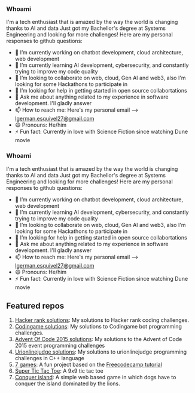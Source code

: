 ### Whoami

I'm a tech enthusiast that is amazed by the way the world is changing thanks to AI and data
Just got my Bachellor's degree at Systems Engineering and looking for more challenges!
Here are my personal responses to github questions:

- 🔭 I’m currently working on chatbot development, cloud architecture, web development
- 🌱 I’m currently learning AI development, cybersecurity, and constantly trying to improve my code quality
- 👯 I’m looking to collaborate on web, cloud, Gen AI and web3, also I'm looking for some Hackathons to participate in
- 🤔 I’m looking for help in getting started in open source collabortations
- 💬 Ask me about anything related to my experience in software development. I'll gladly answer
- 📫 How to reach me: Here's my personal email --> lgerman.esquivel27@gmail.com 
- 😄 Pronouns: He/him
- ⚡ Fun fact: Currently in love with Science Fiction since watching Dune movie


### Whoami

I'm a tech enthusiast that is amazed by the way the world is changing thanks to AI and data
Just got my Bachellor's degree at Systems Engineering and looking for more challenges!
Here are my personal responses to github questions:

- 🔭 I’m currently working on chatbot development, cloud architecture, web development
- 🌱 I’m currently learning AI development, cybersecurity, and constantly trying to improve my code quality
- 👯 I’m looking to collaborate on web, cloud, Gen AI and web3, also I'm looking for some Hackathons to participate in
- 🤔 I’m looking for help in getting started in open source collabortations
- 💬 Ask me about anything related to my experience in software development. I'll gladly answer
- 📫 How to reach me: Here's my personal email --> lgerman.esquivel27@gmail.com 
- 😄 Pronouns: He/him
- ⚡ Fun fact: Currently in love with Science Fiction since watching Dune movie

## Featured repos

1. [Hacker rank solutions](https://github.com/luisthedragon/hackerrank-solutions): My solutions to Hacker rank coding challenges.
2. [Codingame solutions](https://github.com/luisthedragon/codingame-solutions): My solutions to Codingame bot programming challenges.
3. [Advent Of Code 2015 solutions](https://github.com/luisthedragon/adventofcode2015): My solutions to the Advent of Code 2015 event programming challenges
4. [Urionlinejudge solutions](https://github.com/luisthedragon/urionlinejudge-submissions): My solutions to urionlinejudge programming challenges in C++ language
5. [7 games](https://github.com/luisthedragon/7games): A fun project based on the  [Freecodecamp tutorial](https://www.youtube.com/watch?v=ec8vSKJuZTk) 
6. [Super Tic Tac Toe](https://github.com/luisthedragon/SuperTicTacToe): A 9x9 tic tac toe
7. [Conquer island](https://github.com/luisthedragon/conquer_island): A simple web based game in which dogs have to conquer the island dominated by the lions.
